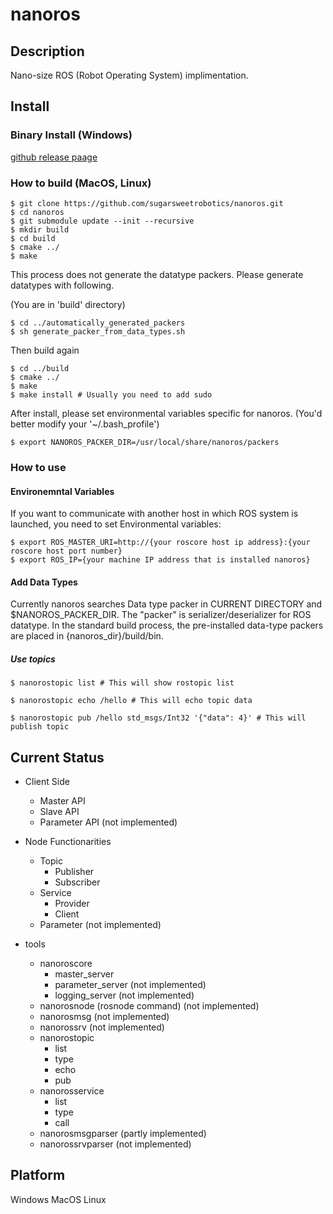# nanoros

## Description
Nano-size ROS (Robot Operating System) implimentation.

## Install

### Binary Install (Windows)
[github release paage](https://github.com/sugarsweetrobotics/nanoros/releases/)

### How to build (MacOS, Linux)
```
$ git clone https://github.com/sugarsweetrobotics/nanoros.git
$ cd nanoros
$ git submodule update --init --recursive
$ mkdir build
$ cd build
$ cmake ../
$ make 
```
This process does not generate the datatype packers. Please generate datatypes with following.

(You are in 'build' directory)
```
$ cd ../automatically_generated_packers
$ sh generate_packer_from_data_types.sh
```

Then build again

```
$ cd ../build
$ cmake ../
$ make
$ make install # Usually you need to add sudo
```

After install, please set environmental variables specific for nanoros.
(You'd better modify your '~/.bash_profile')
```
$ export NANOROS_PACKER_DIR=/usr/local/share/nanoros/packers
```


### How to use

#### Environemntal Variables
If you want to communicate with another host in which ROS system is launched, you need to set Environmental variables:
```
$ export ROS_MASTER_URI=http://{your roscore host ip address}:{your roscore host port number}
$ export ROS_IP={your machine IP address that is installed nanoros}
```

#### Add Data Types
Currently nanoros searches Data type packer in CURRENT DIRECTORY and $NANOROS_PACKER_DIR. 
The "packer" is serializer/deserializer for ROS datatype.
In the standard build process, the pre-installed data-type packers are placed in {nanoros_dir}/build/bin.


##### Use topics
```
$ nanorostopic list # This will show rostopic list
```

```
$ nanorostopic echo /hello # This will echo topic data
```

```
$ nanorostopic pub /hello std_msgs/Int32 '{"data": 4}' # This will publish topic
```


## Current Status


* Client Side
  * Master API
  * Slave API
  * Parameter API (not implemented)

* Node Functionarities
  * Topic
    * Publisher
    * Subscriber
  * Service
    * Provider
    * Client
  * Parameter (not implemented)

* tools
  * nanoroscore
    * master_server
    * parameter_server (not implemented)
    * logging_server (not implemented)
  * nanorosnode (rosnode command) (not implemented)
  * nanorosmsg (not implemented)
  * nanorossrv (not implemented)
  * nanorostopic 
    * list
    * type
    * echo
    * pub
  * nanorosservice
    * list
    * type
    * call
  * nanorosmsgparser (partly implemented)
  * nanorossrvparser (not implemented)
  

## Platform
Windows
MacOS
Linux


